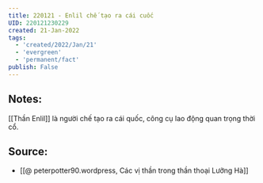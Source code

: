 ```yaml
---
title: 220121 - Enlil chế tạo ra cái cuốc
UID: 220121230229
created: 21-Jan-2022
tags:
  - 'created/2022/Jan/21'
  - 'evergreen'
  - 'permanent/fact'
publish: False
---
```

## Notes:
[[Thần Enlil]] là người chế tạo ra cái quốc, công cụ lao động quan trọng thời cổ.

## Source:
- [[@ peterpotter90.wordpress, Các vị thần trong thần thoại Lưỡng Hà]]

